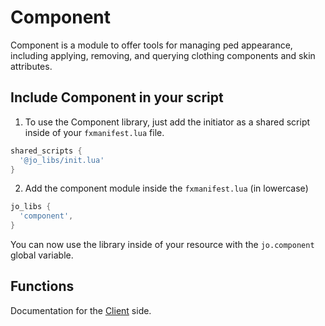 # Component

Component is a module to offer tools for managing ped appearance, including applying, removing, and querying clothing components and skin attributes.

## Include Component in your script

1. To use the Component library, just add the initiator as a shared script inside of your `fxmanifest.lua` file.
```lua
shared_scripts {
  '@jo_libs/init.lua'
}
```
2. Add the component module inside the `fxmanifest.lua` (in lowercase)
```lua
jo_libs {
  'component',
}
```
You can now use the library inside of your resource with the `jo.component` global variable.

## Functions

Documentation for the [Client](./client.md) side.  